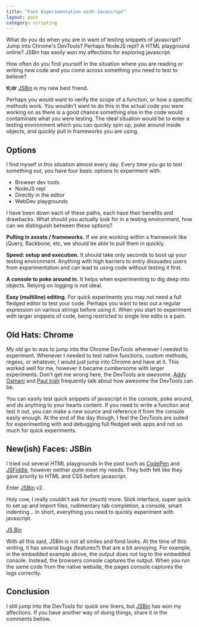 ```yaml
---
title: "Fast Experimentation with Javascript"
layout: post
category: scripting
---
```


What do you do when you are in want of testing snippets of javascript? Jump into Chrome's DevTools? Perhaps NodeJS repl? A HTML playground online? JSBin has easily won my affections for exploring javascript.

How often do you find yourself in the situation where you are reading or writing new code and you come across something you need to test to believe?

**tl;dr** [JSBin](http://jsbin.com/) is my new best friend.

Perhaps you would want to verify the scope of a function, or how a specific methods work. You wouldn't want to do this in the actual code you were working on as there is a good chance something else in the code would contaminate what you were testing. The ideal situation would be to enter a testing environment which you can quickly spin up, poke around inside objects, and quickly pull in frameworks you are using.

## Options

I find myself in this situation almost every day. Every time you go to test something out, you have four basic options to experiment with.

- Browser dev tools
- NodeJS repl
- Directly in the editor
- WebDev playgrounds

I have been down each of these paths, each have their benefits and drawbacks. What should you actually look for in a testing environment, how can we distinguish between these options?

**Pulling in assets / frameworks.** If we are working within a framework like jQuery, Backbone, etc, we should be able to pull them in quickly.

**Speed: setup and execution.** It should take only seconds to boot up your testing environment. Anything with high barriers to entry dissuades users from experimentation and can lead to using code without testing it first.

**A console to poke around in.** It helps when experimenting to dig deep into objects. Relying on logging is not ideal.

**Easy (multiline) editing.** For quick experiments you may not need a full fledged editor to test your code. Perhaps you want to test out a regular expression on various strings before using it. When you start to experiment with larger snippets of code, being restricted to single line edits is a pain.

## Old Hats: Chrome

My old go to was to jump into the Chrome DevTools whenever I needed to experiment. Whenever I needed to test native functions, custom methods, regexs, or whatever, I would just jump into Chrome and have at it. This worked well for me, however it became cumbersome with larger experiments. Don't get me wrong here, the DevTools are *awesome*. [Addy Osmani](http://addyosmani.com/blog/) and [Paul Irish](http://paulirish.com/) frequently talk about how awesome the DevTools can be.

You can easily test quick snippets of javascript in the console, poke around, and do anything to your hearts content. If you need to write a function and test it out, you can make a new source and reference it from the console easily enough. At the end of the day though, I feel the DevTools are suited for experimenting with and debugging full fledged web apps and not so much for quick experiments.

## New(ish) Faces: JSBin

I tried out several HTML playgrounds in the past such as [CodePen](http://codepen.io/) and [JSFiddle](http://jsfiddle.net/), however neither quite meet my needs. They both felt like they gave priority to HTML and CSS before javascript.

Enter [JSBin](http://jsbin.com/) v2.

Holy cow, I really couldn't ask for (*much*) more. Slick interface, super quick to set up and import files, rudimentary tab completion, a console, smart indenting... In short, everything you need to quickly experiment with javascript.

<a class="jsbin-embed" href="http://jsbin.com/obarig/16/embed?javascript">JS Bin</a><script src="http://static.jsbin.com/js/embed.js"></script>

With all this said, JSBin is not all smiles and fond looks. At the time of this writing, it has several bugs (features?) that are a bit annoying. For example, in the embedded example above, the output does not log to the embedded console. Instead, the browsers console captures the output. When you run the same code from the native website, the pages console captures the logs correctly.

## Conclusion

I still jump into the DevTools for quick one liners, but [JSBin](http://jsbin.com/) has won my affections. If you have another way of doing things, share it in the comments bellow.
